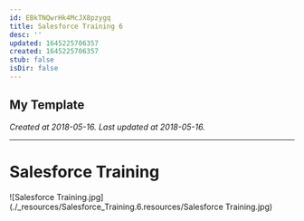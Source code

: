 ```yaml
---
id: EBkTNQwrHk4McJX8pzygq
title: Salesforce Training 6
desc: ''
updated: 1645225706357
created: 1645225706357
stub: false
isDir: false
---
```

My Template
---

_Created at 2018-05-16._
_Last updated at 2018-05-16._




---

# Salesforce Training


![Salesforce Training.jpg](./_resources/Salesforce_Training.6.resources/Salesforce Training.jpg)

